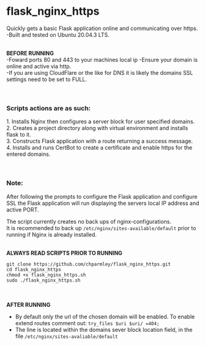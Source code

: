 # flask_nginx_https
Quickly gets a basic Flask application online and communicating over https.<br>
-Built and tested on Ubuntu 20.04.3 LTS. <br><br>

**BEFORE RUNNING**<br>
-Foward ports 80 and 443 to your machines local ip
-Ensure your domain is online and active via http.<br>
-If you are using CloudFlare or the like for DNS it is likely the domains SSL<br>settings need to be set to FULL.<br><br><br>



<h3>Scripts actions are as such:</h3>
1. Installs Nginx then configures a server block for user specified domains.<br>
2. Creates a project directory along with virtual environment and installs flask to it.<br>
3. Constructs Flask application with a route returning a success message.<br>
4. Installs and runs CertBot to create a certificate and enable https for the entered domains. <br><br><br>

<h3>Note:</h3>
After following the prompts to configure the Flask application and configure SSL the Flask application will run displaying the servers local IP address and active PORT.<br>

The script currently creates no back ups of nginx-configurations.<br>
It is recommended to back up ```/etc/nginx/sites-available/default``` prior to running if Nginx is already installed.<br><br>

**ALWAYS READ SCRIPTS PRIOR TO RUNNING**<br>
```
git clone https://github.com/chparmley/flask_nginx_https.git
cd flask_nginx_https
chmod +x flask_nginx_https.sh
sudo ./flask_nginx_https.sh
```
<br><br>
**AFTER RUNNING**<br>
- By default only the url of the chosen domain will be enabled. To enable extend routes comment out: ```try_files $uri $uri/ =404;```<br>
- The line is located within the domains sever block location field, in the file ```/etc/nginx/sites-avaliable/default```
